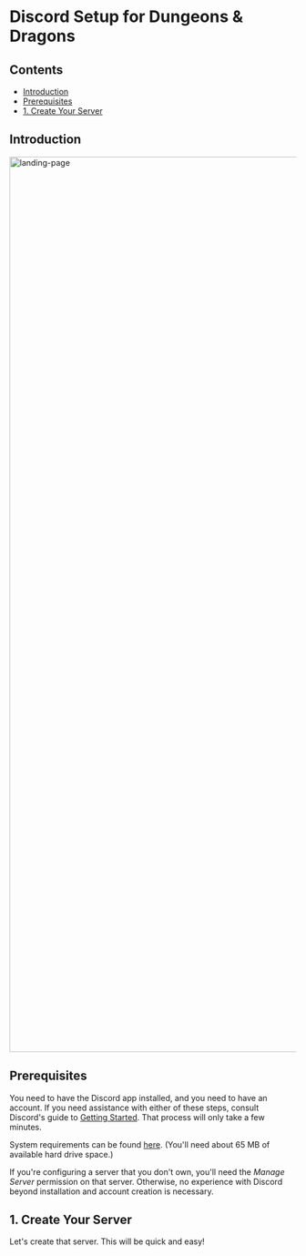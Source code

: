 # Discord Setup for Dungeons & Dragons

## Contents
- [Introduction](#introduction)
- [Prerequisites](#prerequisites)
- [1. Create Your Server](#serverCreation)

## Introduction <a name="introduction"></a>

<img width="1573" alt="landing-page" src="https://user-images.githubusercontent.com/79812580/124397536-f1ee4080-dcd5-11eb-9dbf-b870e307cd10.png">

## Prerequisites <a name="prerequisites"></a>
You need to have the Discord app installed, and you need to have an account. If you need assistance with either of these steps, consult Discord's guide to [Getting Started](https://support.discord.com/hc/en-us/articles/360033931551-Getting-Started). That process will only take a few minutes.

System requirements can be found [here](https://support.discord.com/hc/en-us/articles/213491697-What-are-the-OS-system-requirements-for-Discord-). (You'll need about 65 MB of available hard drive space.)

If you're configuring a server that you don't own, you'll need the *Manage Server* permission on that server. Otherwise, no experience with Discord beyond installation and account creation is necessary.

## 1. Create Your Server <a name="serverCreation"></a>
Let's create that server. This will be quick and easy!


